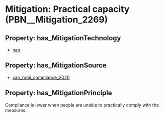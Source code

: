 # Mitigation: __Practical capacity__ (PBN__Mitigation_2269)

## Property: has_MitigationTechnology

* [nan](../Technology/PBN__Technology_22)

## Property: has_MitigationSource

* [van_rooij_compliance_2020](../Article/PBN__Article_253)

## Property: has_MitigationPrinciple

Compliance is lower when people are unable to practically comply with the measures.

